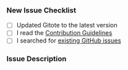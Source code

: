 ### New Issue Checklist

- [ ] Updated Gitote to the latest version
- [ ] I read the [Contribution Guidelines](https://github.com/gitote/gitote/blob/master/CONTRIBUTING.md)
- [ ] I searched for [existing GitHub issues](https://github.com/gitote/gitote/issues)

### Issue Description

